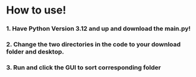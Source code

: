 # How to use!
### 1. Have Python Version 3.12 and up and download the main.py!
### 2. Change the two directories in the code to your download folder and desktop.
### 3. Run and click the GUI to sort corresponding folder
